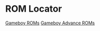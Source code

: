 # ROM Locator
[Gameboy ROMs](https://legal-roms.fandom.com/wiki/List_of_Game_Boy_ROMs)
[Gameboy Advance ROMs](https://legal-roms.fandom.com/wiki/List_of_Game_Boy_Advance_ROMs)
